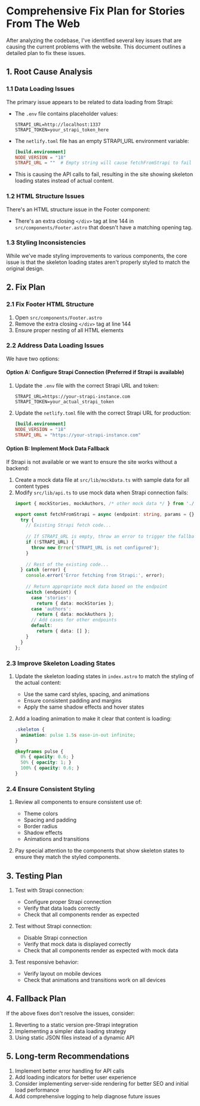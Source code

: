 # Comprehensive Fix Plan for Stories From The Web

After analyzing the codebase, I've identified several key issues that are causing the current problems with the website. This document outlines a detailed plan to fix these issues.

## 1. Root Cause Analysis

### 1.1 Data Loading Issues

The primary issue appears to be related to data loading from Strapi:

- The `.env` file contains placeholder values:
  ```
  STRAPI_URL=http://localhost:1337
  STRAPI_TOKEN=your_strapi_token_here
  ```

- The `netlify.toml` file has an empty STRAPI_URL environment variable:
  ```toml
  [build.environment]
  NODE_VERSION = "18"
  STRAPI_URL = ""  # Empty string will cause fetchFromStrapi to fail gracefully and fall back to mock data
  ```

- This is causing the API calls to fail, resulting in the site showing skeleton loading states instead of actual content.

### 1.2 HTML Structure Issues

There's an HTML structure issue in the Footer component:

- There's an extra closing `</div>` tag at line 144 in `src/components/Footer.astro` that doesn't have a matching opening tag.

### 1.3 Styling Inconsistencies

While we've made styling improvements to various components, the core issue is that the skeleton loading states aren't properly styled to match the original design.

## 2. Fix Plan

### 2.1 Fix Footer HTML Structure

1. Open `src/components/Footer.astro`
2. Remove the extra closing `</div>` tag at line 144
3. Ensure proper nesting of all HTML elements

### 2.2 Address Data Loading Issues

We have two options:

#### Option A: Configure Strapi Connection (Preferred if Strapi is available)

1. Update the `.env` file with the correct Strapi URL and token:
   ```
   STRAPI_URL=https://your-strapi-instance.com
   STRAPI_TOKEN=your_actual_strapi_token
   ```

2. Update the `netlify.toml` file with the correct Strapi URL for production:
   ```toml
   [build.environment]
   NODE_VERSION = "18"
   STRAPI_URL = "https://your-strapi-instance.com"
   ```

#### Option B: Implement Mock Data Fallback

If Strapi is not available or we want to ensure the site works without a backend:

1. Create a mock data file at `src/lib/mockData.ts` with sample data for all content types
2. Modify `src/lib/api.ts` to use mock data when Strapi connection fails:
   ```typescript
   import { mockStories, mockAuthors, /* other mock data */ } from './mockData';

   export const fetchFromStrapi = async (endpoint: string, params = {}) => {
     try {
       // Existing Strapi fetch code...
       
       // If STRAPI_URL is empty, throw an error to trigger the fallback
       if (!STRAPI_URL) {
         throw new Error('STRAPI_URL is not configured');
       }
       
       // Rest of the existing code...
     } catch (error) {
       console.error('Error fetching from Strapi:', error);
       
       // Return appropriate mock data based on the endpoint
       switch (endpoint) {
         case 'stories':
           return { data: mockStories };
         case 'authors':
           return { data: mockAuthors };
         // Add cases for other endpoints
         default:
           return { data: [] };
       }
     }
   };
   ```

### 2.3 Improve Skeleton Loading States

1. Update the skeleton loading states in `index.astro` to match the styling of the actual content:
   - Use the same card styles, spacing, and animations
   - Ensure consistent padding and margins
   - Apply the same shadow effects and hover states

2. Add a loading animation to make it clear that content is loading:
   ```css
   .skeleton {
     animation: pulse 1.5s ease-in-out infinite;
   }
   
   @keyframes pulse {
     0% { opacity: 0.6; }
     50% { opacity: 1; }
     100% { opacity: 0.6; }
   }
   ```

### 2.4 Ensure Consistent Styling

1. Review all components to ensure consistent use of:
   - Theme colors
   - Spacing and padding
   - Border radius
   - Shadow effects
   - Animations and transitions

2. Pay special attention to the components that show skeleton states to ensure they match the styled components.

## 3. Testing Plan

1. Test with Strapi connection:
   - Configure proper Strapi connection
   - Verify that data loads correctly
   - Check that all components render as expected

2. Test without Strapi connection:
   - Disable Strapi connection
   - Verify that mock data is displayed correctly
   - Check that all components render as expected with mock data

3. Test responsive behavior:
   - Verify layout on mobile devices
   - Check that animations and transitions work on all devices

## 4. Fallback Plan

If the above fixes don't resolve the issues, consider:

1. Reverting to a static version pre-Strapi integration
2. Implementing a simpler data loading strategy
3. Using static JSON files instead of a dynamic API

## 5. Long-term Recommendations

1. Implement better error handling for API calls
2. Add loading indicators for better user experience
3. Consider implementing server-side rendering for better SEO and initial load performance
4. Add comprehensive logging to help diagnose future issues
